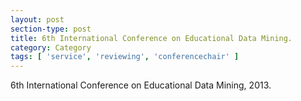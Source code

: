 ```yaml
---
layout: post
section-type: post
title: 6th International Conference on Educational Data Mining.
category: Category
tags: [ 'service', 'reviewing', 'conferencechair' ]
---
```

6th International Conference on Educational Data Mining, 2013.

